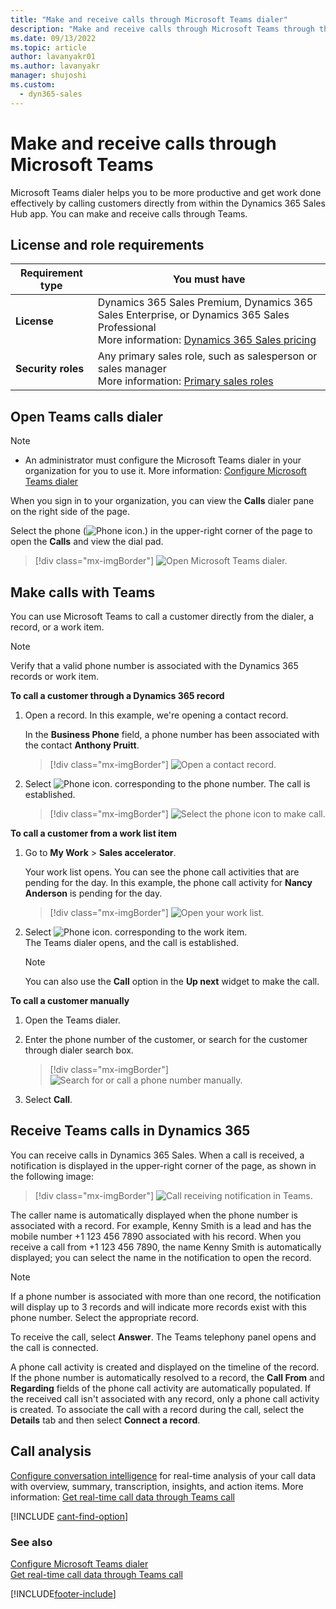 ```yaml
---
title: "Make and receive calls through Microsoft Teams dialer"
description: "Make and receive calls through Microsoft Teams through the dialer, a record, or a work item in Dynamics 365 Sales."
ms.date: 09/13/2022
ms.topic: article
author: lavanyakr01
ms.author: lavanyakr
manager: shujoshi
ms.custom: 
  - dyn365-sales
---
```


# Make and receive calls through Microsoft Teams 

Microsoft Teams dialer helps you to be more productive and get work done effectively by calling customers directly from within the Dynamics 365 Sales Hub app. You can make and receive calls through Teams.

## License and role requirements

| Requirement type | You must have |
|-----------------------|---------|
| **License** | Dynamics 365 Sales Premium, Dynamics 365 Sales Enterprise, or Dynamics 365 Sales Professional  <br>More information: [Dynamics 365 Sales pricing](https://dynamics.microsoft.com/sales/pricing/) |
| **Security roles** | Any primary sales role, such as salesperson or sales manager<br>  More information: [Primary sales roles](security-roles-for-sales.md#primary-sales-roles)|


## Open Teams calls dialer

>[!NOTE]
>- An administrator must configure the Microsoft Teams dialer in your organization for you to use it. More information: [Configure Microsoft Teams dialer](configure-microsoft-teams-dialer.md)

When you sign in to your organization, you can view the **Calls** dialer pane on the right side of the page.

Select the phone (![Phone icon.](media/phone-icon.png "Phone icon")) in the upper-right corner of the page to open the **Calls** and view the dial pad. 

> [!div class="mx-imgBorder"]
> ![Open Microsoft Teams dialer.](media/teams-dialer-open-dialer.png "Open Microsoft Teams dialer")     

## Make calls with Teams  

You can use Microsoft Teams to call a customer directly from the dialer, a record, or a work item. 

>[!NOTE]
>Verify that a valid phone number is associated with the Dynamics 365 records or work item.  

**To call a customer through a Dynamics 365 record** 

1.	Open a record. In this example, we're opening a contact record.

    In the **Business Phone** field, a phone number has been associated with the contact **Anthony Pruitt**.  

    > [!div class="mx-imgBorder"]
    > ![Open a contact record.](media/teams-dialer-contact-record.png "Open a contact record")

2.	Select ![Phone icon.](media/phone-icon.png "Phone icon") corresponding to the phone number. The call is established.   

    > [!div class="mx-imgBorder"]
    > ![Select the phone icon to make call.](media/teams-dialer-make-call.png "Select the phone icon to make call")     

**To call a customer from a work list item**

1.	Go to **My Work** > **Sales accelerator**.

    Your work list opens. You can see the phone call activities that are pending for the day. In this example, the phone call activity for **Nancy Anderson** is pending for the day.

    > [!div class="mx-imgBorder"]
    > ![Open your work list.](media/teams-dialer-open-work-list.png "Open your work list")

2.	Select ![Phone icon.](media/phone-icon.png "Phone icon") corresponding to the work item.    
    The Teams dialer opens, and the call is established.   

    >[!NOTE]
    >You can also use the **Call** option in the **Up next** widget to make the call.


**To call a customer manually**

1. Open the Teams dialer.

2. Enter the phone number of the customer, or search for the customer through dialer search box.   
 
    > [!div class="mx-imgBorder"]
    > ![Search for or call a phone number manually.](media/teams-dialer-call-number-manually.png "Search for or call a phone number manually") 

3.  Select **Call**.

## Receive Teams calls in Dynamics 365

You can receive calls in Dynamics 365 Sales. When a call is received, a notification is displayed in the upper-right corner of the page, as shown in the following image:

> [!div class="mx-imgBorder"]
> ![Call receiving notification in Teams.](media/teams-dialer-receive-call-notification.png "Call receiving notification in Teams")    

The caller name is automatically displayed when the phone number is associated with a record. For example, Kenny Smith is a lead and has the mobile number +1 123 456 7890 associated with his record. When you receive a call from +1 123 456 7890, the name Kenny Smith is automatically displayed; you can select the name in the notification to open the record. 

> [!NOTE]
> If a phone number is associated with more than one record, the notification will display up to 3 records and will indicate more records exist with this phone number. Select the appropriate record.

To receive the call, select **Answer**. The Teams telephony panel opens and the call is connected. 

A phone call activity is created and displayed on the timeline of the record. If the phone number is automatically resolved to a record, the **Call From** and **Regarding** fields of the phone call activity are automatically populated. If the received call isn't associated with any record, only a phone call activity is created. To associate the call with a record during the call, select the **Details** tab and then select **Connect a record**. 

## Call analysis

[Configure conversation intelligence](fre-setup-ci-sales-app.md) for real-time analysis of your call data with overview, summary, transcription, insights, and action items. More information: [Get real-time call data through Teams call](get-real-time-call-data-through-teams-call.md)  

[!INCLUDE [cant-find-option](../includes/cant-find-option.md)]

### See also

[Configure Microsoft Teams dialer](configure-microsoft-teams-dialer.md)     
[Get real-time call data through Teams call](get-real-time-call-data-through-teams-call.md)   


[!INCLUDE[footer-include](../includes/footer-banner.md)]
